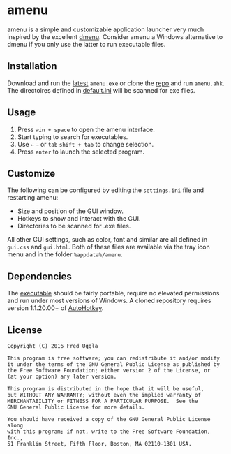 amenu
=====

amenu is a simple and customizable application launcher very much inspired by the excellent [dmenu](http://tools.suckless.org/dmenu/). Consider amenu a Windows alternative to dmenu if you only use the latter to run executable files.

Installation
------------

Download and run the [latest](https://github.com/fledo/amenu/releases/latest) `amenu.exe` or clone the [repo](https://github.com/fledo/amenu/) and run `amenu.ahk`. The directoires defined in [default.ini](https://github.com/fledo/amenu/blob/master/settings/default.ini) will be scanned for exe files.
 
Usage
-----

 1. Press `win + space` to open the amenu interface.
 2. Start typing to search for executables.
 3. Use `←` `→` or `tab` `shift + tab` to change selection.
 4. Press `enter` to launch the selected program.

Customize
---------

The following can be configured by editing the `settings.ini` file and restarting amenu:

 - Size and position of the GUI window.
 - Hotkeys to show and interact with the GUI.
 - Directories to be scanned for .exe files.

All other GUI settings, such as color, font and similar are all defined in `gui.css` and `gui.html`. Both of these files are available via the tray icon menu and in the folder `%appdata%/amenu`.

Dependencies
------------

The [executable](https://github.com/fledo/amenu/releases/latest) should be fairly portable, require no elevated permissions and run under most versions of Windows. A cloned repository requires version 1.1.20.00+ of [AutoHotkey](https://github.com/Lexikos/AutoHotkey_L/).

License
-------

```
Copyright (C) 2016 Fred Uggla

This program is free software; you can redistribute it and/or modify
it under the terms of the GNU General Public License as published by
the Free Software Foundation; either version 2 of the License, or
(at your option) any later version.

This program is distributed in the hope that it will be useful,
but WITHOUT ANY WARRANTY; without even the implied warranty of
MERCHANTABILITY or FITNESS FOR A PARTICULAR PURPOSE.  See the
GNU General Public License for more details.

You should have received a copy of the GNU General Public License along
with this program; if not, write to the Free Software Foundation, Inc.,
51 Franklin Street, Fifth Floor, Boston, MA 02110-1301 USA.
```
